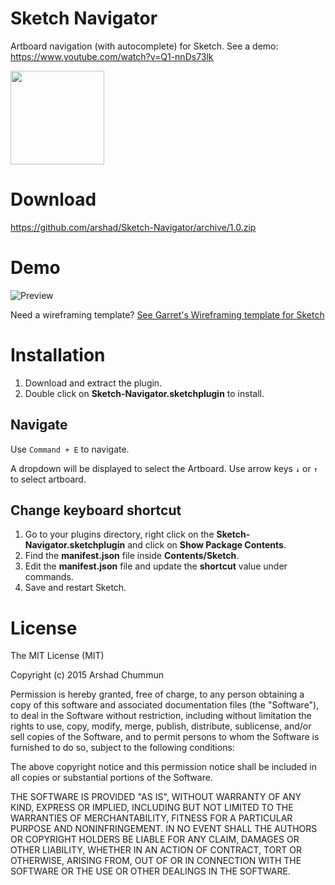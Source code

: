 # Sketch Navigator
Artboard navigation (with autocomplete) for Sketch. See a demo: https://www.youtube.com/watch?v=Q1-nnDs73lk

<img src="http://i.imgur.com/PSbP5G7.jpg" width="150" />

# Download

https://github.com/arshad/Sketch-Navigator/archive/1.0.zip

# Demo

![Preview](https://cloud.githubusercontent.com/assets/124599/21480965/f69cc6d0-cb7b-11e6-873e-be6b3e7f5271.gif)


Need a wireframing template? [See Garret's Wireframing template for Sketch](https://www.chapterthree.com/blog/wireframing-template-sketch)

# Installation

1. Download and extract the plugin.
2. Double click on **Sketch-Navigator.sketchplugin** to install.

## Navigate
Use `Command + E` to navigate.

A dropdown will be displayed to select the Artboard. Use arrow keys `↓` or `↑` to select artboard.

## Change keyboard shortcut

1. Go to your plugins directory, right click on the **Sketch-Navigator.sketchplugin** and click on **Show Package Contents**.
2. Find the **manifest.json** file inside **Contents/Sketch**.
3. Edit the **manifest.json** file and update the **shortcut** value under commands.
4. Save and restart Sketch.

# License

The MIT License (MIT)

Copyright (c) 2015 Arshad Chummun

Permission is hereby granted, free of charge, to any person obtaining a copy
of this software and associated documentation files (the "Software"), to deal
in the Software without restriction, including without limitation the rights
to use, copy, modify, merge, publish, distribute, sublicense, and/or sell
copies of the Software, and to permit persons to whom the Software is
furnished to do so, subject to the following conditions:

The above copyright notice and this permission notice shall be included in all
copies or substantial portions of the Software.

THE SOFTWARE IS PROVIDED "AS IS", WITHOUT WARRANTY OF ANY KIND, EXPRESS OR
IMPLIED, INCLUDING BUT NOT LIMITED TO THE WARRANTIES OF MERCHANTABILITY,
FITNESS FOR A PARTICULAR PURPOSE AND NONINFRINGEMENT. IN NO EVENT SHALL THE
AUTHORS OR COPYRIGHT HOLDERS BE LIABLE FOR ANY CLAIM, DAMAGES OR OTHER
LIABILITY, WHETHER IN AN ACTION OF CONTRACT, TORT OR OTHERWISE, ARISING FROM,
OUT OF OR IN CONNECTION WITH THE SOFTWARE OR THE USE OR OTHER DEALINGS IN THE
SOFTWARE.
